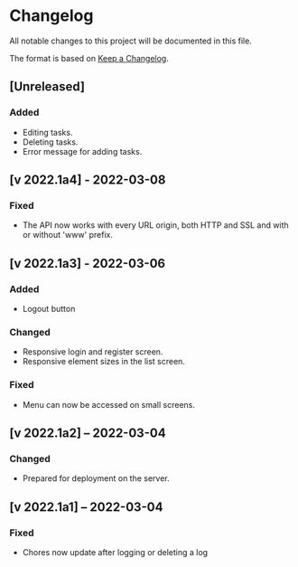 Changelog
=========

All notable changes to this project will be documented in this file.

The format is based on [Keep a Changelog](https://keepachangelog.com/en/1.0.0/).

[Unreleased]
-----------------
### Added
- Editing tasks.
- Deleting tasks.
- Error message for adding tasks.

[v 2022.1a4] - 2022-03-08
-----------------
### Fixed
- The API now works with every URL origin, both HTTP and SSL 
and with or without 'www' prefix.

[v 2022.1a3] - 2022-03-06
-----------------
### Added
- Logout button
### Changed
- Responsive login and register screen.
- Responsive element sizes in the list screen.
### Fixed
- Menu can now be accessed on small screens.

[v 2022.1a2] – 2022-03-04
-----------------
### Changed
- Prepared for deployment on the server.

[v 2022.1a1] – 2022-03-04
-----------------
### Fixed
- Chores now update after logging or deleting a log

<!--
[v 2022.0] – 2022-01-01
-----------------------
### Added
### Changed
### Deprecated
### Removed
### Fixed
### Security
-->
